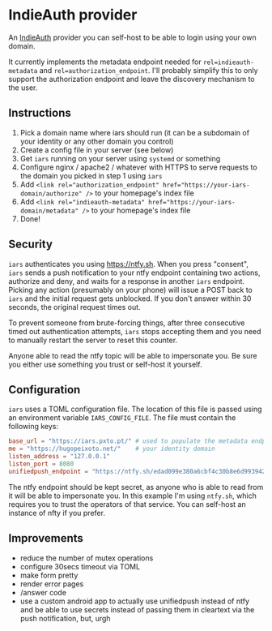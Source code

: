 # IndieAuth provider

An [IndieAuth](https://indieauth.net/) provider you can self-host to be able to
login using your own domain.

It currently implements the metadata endpoint needed for
`rel=indieauth-metadata` and `rel=authorization_endpoint`. I'll probably
simplify this to only support the authorization endpoint and leave the
discovery mechanism to the user.


## Instructions

1. Pick a domain name where iars should run (it can be a subdomain of your identity or any other domain you control)
1. Create a config file in your server (see below)
1. Get `iars` running on your server using `systemd` or something
1. Configure nginx / apache2 / whatever with HTTPS to serve requests to the domain you picked in step 1 using `iars`
1. Add `<link rel="authorization_endpoint" href="https://your-iars-domain/authorize" />` to your homepage's index file
1. Add `<link rel="indieauth-metadata" href="https://your-iars-domain/metadata" />` to your homepage's index file
1. Done!


## Security

`iars` authenticates you using https://ntfy.sh. When you press "consent", `iars`
sends a push notification to your ntfy endpoint containing two actions,
authorize and deny, and waits for a response in another `iars` endpoint. Picking
any action (presumably on your phone) will issue a POST back to `iars` and the
initial request gets unblocked. If you don't answer within 30 seconds, the
original request times out.

To prevent someone from brute-forcing things, after three consecutive timed out
authentication attempts, `iars` stops accepting them and you need to manually
restart the server to reset this counter.

Anyone able to read the ntfy topic will be able to impersonate you. Be
sure you either use something you trust or self-host it yourself.


## Configuration

`iars` uses a TOML configuration file. The location of this file is passed
using an environment variable `IARS_CONFIG_FILE`. The file must contain the
following keys:

```toml
base_url = "https://iars.pxto.pt/" # used to populate the metadata endpoint
me = "https://hugopeixoto.net/"    # your identity domain
listen_address = "127.0.0.1"
listen_port = 8080
unifiedpush_endpoint = "https://ntfy.sh/edad099e380a6cbf4c30b8e6d9939426f9b39ec34682016b719e484d01975a49"
```

The ntfy endpoint should be kept secret, as anyone who is able to read from it
will be able to impersonate you. In this example I'm using `ntfy.sh`, which
requires you to trust the operators of that service. You can self-host an
instance of nfty if you prefer.


## Improvements

- reduce the number of mutex operations
- configure 30secs timeout via TOML
- make form pretty
- render error pages
- /answer code
- use a custom android app to actually use unifiedpush instead of ntfy and be able to use secrets instead of passing them in cleartext via the push notification, but, urgh
